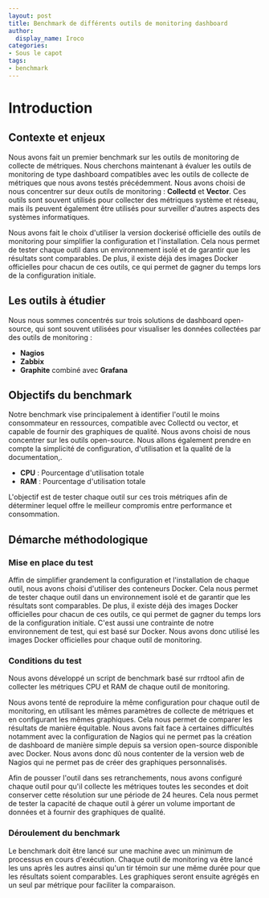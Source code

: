 ```yaml
---
layout: post
title: Benchmark de différents outils de monitoring dashboard
author:
  display_name: Iroco
categories:
- Sous le capot
tags:
- benchmark
---
```

# Introduction
## Contexte et enjeux

Nous avons fait un premier benchmark sur les outils de monitoring de collecte de métriques. Nous cherchons maintenant à évaluer les outils de monitoring de type dashboard compatibles avec les outils de collecte de métriques que nous avons testés précédemment.
Nous avons choisi de nous concentrer sur deux outils de monitoring : **Collectd** et **Vector**. Ces outils sont souvent utilisés pour collecter des métriques système et réseau, mais ils peuvent également être utilisés pour surveiller d'autres aspects des systèmes informatiques.

Nous avons fait le choix d'utiliser la version dockerisé officielle des outils de monitoring pour simplifier la configuration et l'installation. Cela nous permet de tester chaque outil dans un environnement isolé et de garantir que les résultats sont comparables. De plus, il existe déjà des images Docker officielles pour chacun de ces outils, ce qui permet de gagner du temps lors de la configuration initiale.


## Les outils à étudier

Nous nous sommes concentrés sur trois solutions de dashboard open-source, qui sont souvent utilisées pour visualiser les données collectées par des outils de monitoring :
- **Nagios**
- **Zabbix**
- **Graphite** combiné avec **Grafana**



## Objectifs du benchmark

Notre benchmark vise principalement à identifier l'outil le moins consommateur en ressources, compatible avec Collectd ou vector, et capable de fournir des graphiques de qualité. Nous avons choisi de nous concentrer sur les outils open-source. Nous allons également prendre en compte la simplicité de configuration, d'utilisation et la qualité de la documentation,.

- **CPU** : Pourcentage d'utilisation totale  
- **RAM** : Pourcentage d'utilisation totale  

L'objectif est de tester chaque outil sur ces trois métriques afin de déterminer lequel offre le meilleur compromis entre performance et consommation.

## Démarche méthodologique
 

### Mise en place du test

  Affin de simplifier grandement la configuration et l'installation de chaque outil, nous avons choisi d'utiliser des conteneurs Docker. Cela nous permet de tester chaque outil dans un environnement isolé et de garantir que les résultats sont comparables.
  De plus, il existe déjà des images Docker officielles pour chacun de ces outils, ce qui permet de gagner du temps lors de la configuration initiale.
  C'est aussi une contrainte de notre environnement de test, qui est basé sur Docker. Nous avons donc utilisé les images Docker officielles pour chaque outil de monitoring.

### Conditions du test

Nous avons développé un script de benchmark basé sur rrdtool afin de collecter les métriques CPU et RAM de chaque outil de monitoring.

Nous avons tenté de reproduire la même configuration pour chaque outil de monitoring, en utilisant les mêmes paramètres de collecte de métriques et en configurant les mêmes graphiques. Cela nous permet de comparer les résultats de manière équitable. Nous avons fait face à certaines difficultés notamment avec la configuration de Nagios qui ne permet pas la création de dashboard de manière simple depuis sa version open-source disponible avec Docker. Nous avons donc dû nous contenter de la version web de Nagios qui ne permet pas de créer des graphiques personnalisés.

Afin de pousser l'outil dans ses retranchements, nous avons configuré chaque outil pour qu'il collecte les métriques toutes les secondes et doit conserver cette résolution sur une période de 24 heures. Cela nous permet de tester la capacité de chaque outil à gérer un volume important de données et à fournir des graphiques de qualité.

### Déroulement du benchmark

Le benchmark doit être lancé sur une machine avec un minimum de processus en cours d'exécution. Chaque outil de monitoring va être lancé les uns après les autres ainsi qu'un tir témoin sur une même durée pour que les résultats soient comparables. Les graphiques seront ensuite agrégés en un seul par métrique pour faciliter la comparaison.
